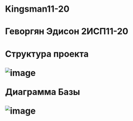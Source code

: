 # Kingsman11-20

<h1>Геворгян Эдисон 2ИСП11-20<h1>

<p>Структура проекта<p>

![image](https://user-images.githubusercontent.com/120939042/224034611-faad2f51-e904-4d0a-a3dc-71141aa4f1d5.png)

<p>Диаграмма Базы<p>

![image](https://user-images.githubusercontent.com/126570612/224987167-8d6af63f-767f-4299-9b77-03effe4b08b0.png)
